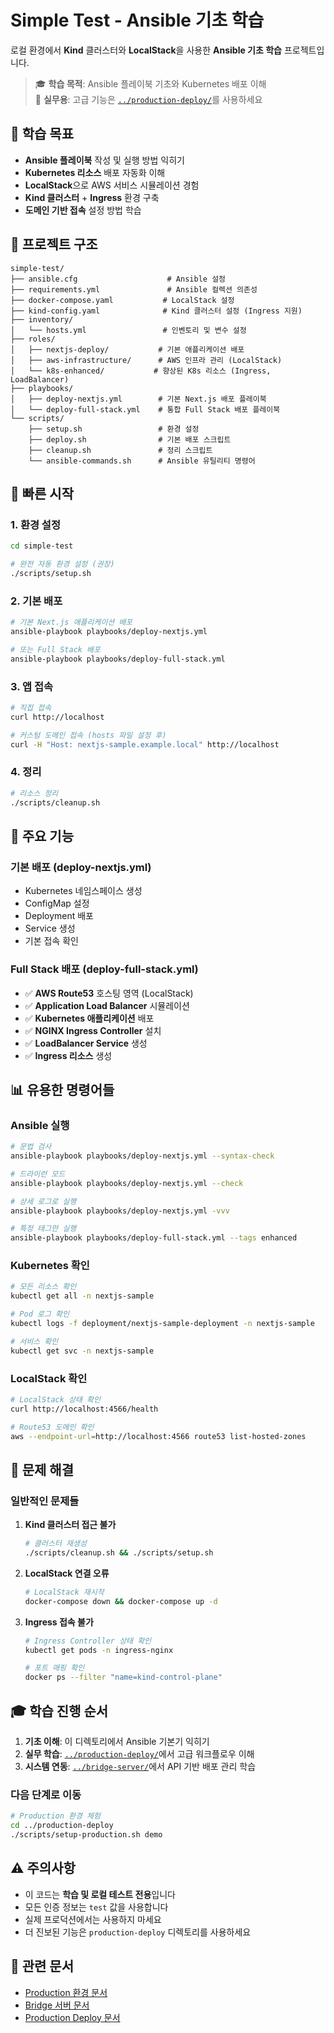 # Simple Test - Ansible 기초 학습

로컬 환경에서 **Kind** 클러스터와 **LocalStack**을 사용한 **Ansible 기초 학습** 프로젝트입니다.

> 🎓 **학습 목적**: Ansible 플레이북 기초와 Kubernetes 배포 이해  
> 🚀 **실무용**: 고급 기능은 [`../production-deploy/`](../production-deploy/)를 사용하세요

## 🎯 학습 목표

- **Ansible 플레이북** 작성 및 실행 방법 익히기
- **Kubernetes 리소스** 배포 자동화 이해
- **LocalStack**으로 AWS 서비스 시뮬레이션 경험
- **Kind 클러스터** + **Ingress** 환경 구축
- **도메인 기반 접속** 설정 방법 학습

## 📁 프로젝트 구조

```
simple-test/
├── ansible.cfg                    # Ansible 설정
├── requirements.yml               # Ansible 컬렉션 의존성
├── docker-compose.yaml           # LocalStack 설정
├── kind-config.yaml              # Kind 클러스터 설정 (Ingress 지원)
├── inventory/
│   └── hosts.yml                 # 인벤토리 및 변수 설정
├── roles/
│   ├── nextjs-deploy/           # 기본 애플리케이션 배포
│   ├── aws-infrastructure/      # AWS 인프라 관리 (LocalStack)
│   └── k8s-enhanced/           # 향상된 K8s 리소스 (Ingress, LoadBalancer)
├── playbooks/
│   ├── deploy-nextjs.yml        # 기본 Next.js 배포 플레이북
│   └── deploy-full-stack.yml    # 통합 Full Stack 배포 플레이북
└── scripts/
    ├── setup.sh                 # 환경 설정
    ├── deploy.sh                # 기본 배포 스크립트
    ├── cleanup.sh               # 정리 스크립트
    └── ansible-commands.sh      # Ansible 유틸리티 명령어
```

## 🚀 빠른 시작

### 1. 환경 설정

```bash
cd simple-test

# 완전 자동 환경 설정 (권장)
./scripts/setup.sh
```

### 2. 기본 배포

```bash
# 기본 Next.js 애플리케이션 배포
ansible-playbook playbooks/deploy-nextjs.yml

# 또는 Full Stack 배포
ansible-playbook playbooks/deploy-full-stack.yml
```

### 3. 앱 접속

```bash
# 직접 접속
curl http://localhost

# 커스텀 도메인 접속 (hosts 파일 설정 후)
curl -H "Host: nextjs-sample.example.local" http://localhost
```

### 4. 정리

```bash
# 리소스 정리
./scripts/cleanup.sh
```

## 🔧 주요 기능

### 기본 배포 (deploy-nextjs.yml)
- Kubernetes 네임스페이스 생성
- ConfigMap 설정
- Deployment 배포
- Service 생성
- 기본 접속 확인

### Full Stack 배포 (deploy-full-stack.yml)
- ✅ **AWS Route53** 호스팅 영역 (LocalStack)
- ✅ **Application Load Balancer** 시뮬레이션
- ✅ **Kubernetes 애플리케이션** 배포
- ✅ **NGINX Ingress Controller** 설치
- ✅ **LoadBalancer Service** 생성
- ✅ **Ingress 리소스** 생성

## 📊 유용한 명령어들

### Ansible 실행
```bash
# 문법 검사
ansible-playbook playbooks/deploy-nextjs.yml --syntax-check

# 드라이런 모드
ansible-playbook playbooks/deploy-nextjs.yml --check

# 상세 로그로 실행
ansible-playbook playbooks/deploy-nextjs.yml -vvv

# 특정 태그만 실행
ansible-playbook playbooks/deploy-full-stack.yml --tags enhanced
```

### Kubernetes 확인
```bash
# 모든 리소스 확인
kubectl get all -n nextjs-sample

# Pod 로그 확인
kubectl logs -f deployment/nextjs-sample-deployment -n nextjs-sample

# 서비스 확인
kubectl get svc -n nextjs-sample
```

### LocalStack 확인
```bash
# LocalStack 상태 확인
curl http://localhost:4566/health

# Route53 도메인 확인
aws --endpoint-url=http://localhost:4566 route53 list-hosted-zones
```

## 🐛 문제 해결

### 일반적인 문제들

1. **Kind 클러스터 접근 불가**
   ```bash
   # 클러스터 재생성
   ./scripts/cleanup.sh && ./scripts/setup.sh
   ```

2. **LocalStack 연결 오류**
   ```bash
   # LocalStack 재시작
   docker-compose down && docker-compose up -d
   ```

3. **Ingress 접속 불가**
   ```bash
   # Ingress Controller 상태 확인
   kubectl get pods -n ingress-nginx
   
   # 포트 매핑 확인
   docker ps --filter "name=kind-control-plane"
   ```

## 🎓 학습 진행 순서

1. **기초 이해**: 이 디렉토리에서 Ansible 기본기 익히기
2. **실무 학습**: [`../production-deploy/`](../production-deploy/)에서 고급 워크플로우 이해
3. **시스템 연동**: [`../bridge-server/`](../bridge-server/)에서 API 기반 배포 관리 학습

### 다음 단계로 이동
```bash
# Production 환경 체험
cd ../production-deploy
./scripts/setup-production.sh demo
```

## ⚠️ 주의사항

- 이 코드는 **학습 및 로컬 테스트 전용**입니다
- 모든 인증 정보는 `test` 값을 사용합니다
- 실제 프로덕션에서는 사용하지 마세요
- 더 진보된 기능은 `production-deploy` 디렉토리를 사용하세요

## 🔗 관련 문서

- [Production 환경 문서](../README-PRODUCTION.md)
- [Bridge 서버 문서](../bridge-server/README.md)
- [Production Deploy 문서](../production-deploy/README.md)

